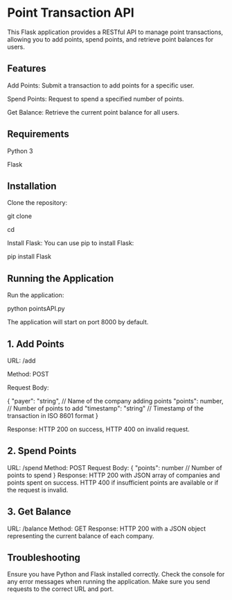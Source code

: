 # Point Transaction API

This Flask application provides a RESTful API to manage point transactions, allowing you to add points, spend points, and retrieve point balances for users.

## Features

Add Points: Submit a transaction to add points for a specific user.

Spend Points: Request to spend a specified number of points.

Get Balance: Retrieve the current point balance for all users.

## Requirements

Python 3

Flask

## Installation

Clone the repository:

git clone <repository-url>

cd <repository-directory>

Install Flask: You can use pip to install Flask:

pip install Flask

## Running the Application

Run the application:

python pointsAPI.py

The application will start on port 8000 by default. 

## 1. Add Points

URL: /add

Method: POST

Request Body:

{
  "payer": "string", // Name of the company adding points
  "points": number,   // Number of points to add
  "timestamp": "string" // Timestamp of the transaction in ISO 8601 format
}

Response: HTTP 200 on success, HTTP 400 on invalid request.

## 2. Spend Points
URL: /spend
Method: POST
Request Body:
{
  "points": number // Number of points to spend
}
Response:
HTTP 200 with JSON array of companies and points spent on success.
HTTP 400 if insufficient points are available or if the request is invalid.

## 3. Get Balance
URL: /balance
Method: GET
Response: HTTP 200 with a JSON object representing the current balance of each company.

## Troubleshooting
Ensure you have Python and Flask installed correctly.
Check the console for any error messages when running the application.
Make sure you send requests to the correct URL and port.
